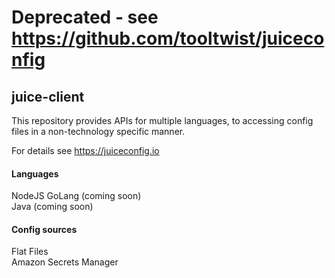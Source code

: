 # Deprecated - see https://github.com/tooltwist/juiceconfig




## juice-client



This repository provides APIs for multiple languages, to accessing
config files in a non-technology specific manner.


For details see https://juiceconfig.io


#### Languages
NodeJS
GoLang (coming soon)  
Java (coming soon)  


#### Config sources
Flat Files  
Amazon Secrets Manager  
